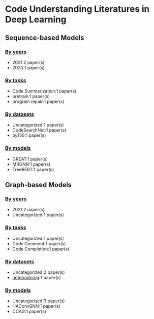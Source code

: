 # Code Understanding Literatures in Deep Learning
## Sequence-based Models
### [By years](sequence_based_models/years.md)
* 2021:2 paper(s)
* 2020:1 paper(s)
### [By tasks](sequence_based_models/tasks.md)
* Code Summarization:1 paper(s)
* pretrain:1 paper(s)
* program repair:1 paper(s)
### [By datasets](sequence_based_models/datasets.md)
* Uncategorized:1 paper(s)
* CodeSearchNet:1 paper(s)
* py150:1 paper(s)
### [By models](sequence_based_models/models.md)
* GREAT:1 paper(s)
* MRGNN:1 paper(s)
* TreeBERT:1 paper(s)
## Graph-based Models
### [By years](graph_based_models/years.md)
* 2021:2 paper(s)
* Uncategorized:1 paper(s)
### [By tasks](graph_based_models/tasks.md)
* Uncategorized:1 paper(s)
* Code Comment:1 paper(s)
* Code Completion:1 paper(s)
### [By datasets](graph_based_models/datasets.md)
* Uncategorized:2 paper(s)
* [notebookcdg](https://paperswithcode.com/dataset/notebookcdg):1 paper(s)
### [By models](graph_based_models/models.md)
* Uncategorized:3 paper(s)
* HAConvGNN:1 paper(s)
* CCAG:1 paper(s)
